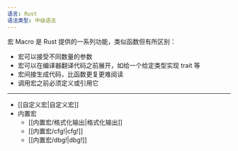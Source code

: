 ```yaml
---
语言: Rust
语法类型: 中级语法
---
```

宏 Macro 是 Rust 提供的一系列功能，类似函数但有所区别：
- 宏可以接受不同数量的参数
- 宏可以在编译器翻译代码之前展开，如给一个给定类型实现 trait 等
- 宏间接生成代码，比函数更复更难阅读
- 调用宏之前必须定义或引用它
---
- [[自定义宏|自定义宏]]
- 内置宏
	- [[内置宏/格式化输出|格式化输出]]
	- [[内置宏/cfg!|cfg!]]
	- [[内置宏/dbg!|dbg!]]